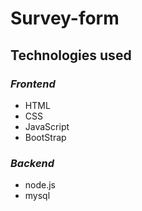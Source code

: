 # Survey-form
## Technologies used ##
### *Frontend*
* HTML
* CSS
* JavaScript
* BootStrap

### *Backend*
* node.js
* mysql
